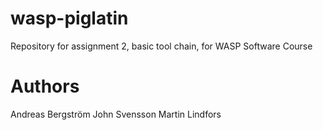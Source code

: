 # wasp-piglatin
Repository for assignment 2, basic tool chain, for WASP Software Course

# Authors 
Andreas Bergström
John Svensson
Martin Lindfors